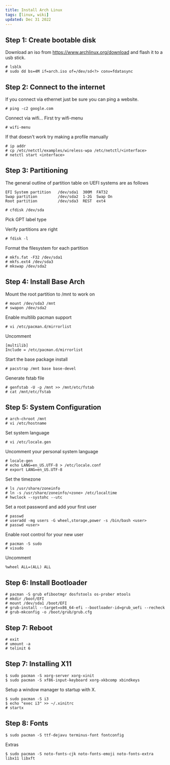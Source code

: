 ```yaml
---
title: Install Arch Linux
tags: [linux, wiki]
updated: Dec 31 2022
---
```

## Step 1: Create bootable disk

Download an iso from https://www.archlinux.org/download and flash it to a usb stick.

```
# lsblk
# sudo dd bs=4M if=arch.iso of=/dev/sd<?> conv=fdatasync
```

## Step 2: Connect to the internet

If you connect via ethernet just be sure you can ping a website.

```
# ping -c2 google.com
```

Connect via wifi... First try wifi-menu

```
# wifi-menu
```

If that doesn't work try making a profile manually

```
# ip addr
# cp /etc/netctl/examples/wireless-wpa /etc/netctl/<interface>
# netctl start <interface>
```

## Step 3: Partitioning

The general outline of partition table on UEFI systems are as follows

```
EFI System partition   /dev/sda1  300M  FAT32
Swap partition         /dev/sda2  1-2G  Swap On
Root partition         /dev/sda3  REST  ext4
```

```
# cfdisk /dev/sda
```

Pick GPT label type

Verify partitions are right

```
# fdisk -l
```

Format the filesystem for each partition

```
# mkfs.fat -F32 /dev/sda1
# mkfs.ext4 /dev/sda3
# mkswap /dev/sda2
```

## Step 4: Install Base Arch

Mount the root partition to /mnt to work on

```
# mount /dev/sda3 /mnt
# swapon /dev/sda2
```

Enable multilib pacman support

```
# vi /etc/pacman.d/mirrorlist
```

Uncomment

```
[multilib]
Include = /etc/pacman.d/mirrorlist
```

Start the base package install

```
# pacstrap /mnt base base-devel
```

Generate fstab file

```
# genfstab -U -p /mnt >> /mnt/etc/fstab
# cat /mnt/etc/fstab
```

## Step 5: System Configuration

```
# arch-chroot /mnt
# vi /etc/hostname
```

Set system language

```
# vi /etc/locale.gen
```

Uncomment your personal system language

```
# locale-gen
# echo LANG=en_US.UTF-8 > /etc/locale.conf
# export LANG=en_US.UTF-8
```

Set the timezone

```
# ls /usr/share/zoneinfo
# ln -s /usr/share/zoneinfo/<zone> /etc/localtime
# hwclock --systohc --utc
```

Set a root password and add your first user

```
# passwd
# useradd -mg users -G wheel,storage,power -s /bin/bash <user>
# passwd <user>
```

Enable root control for your new user

```
# pacman -S sudo
# visudo
```

Uncomment

```
%wheel ALL=(ALL) ALL
```

## Step 6: Install Bootloader

```
# pacman -S grub efibootmgr dosfstools os-prober mtools
# mkdir /boot/EFI
# mount /dev/sda1 /boot/EFI
# grub-install --target=x86_64-efi --bootloader-id=grub_uefi --recheck
# grub-mkconfig -o /boot/grub/grub.cfg
```

## Step 7: Reboot

```
# exit
# umount -a
# telinit 6
```

## Step 7: Installing X11

```
$ sudo pacman -S xorg-server xorg-xinit
$ sudo pacman -S xf86-input-keyboard xorg-xkbcomp xbindkeys
```

Setup a window manager to startup with X.

```
$ sudo pacman -S i3
$ echo "exec i3" >> ~/.xinitrc
# startx
```

## Step 8: Fonts

```
$ sudo pacman -S ttf-dejavu terminus-font fontconfig
```

Extras

```
$ sudo pacman -S noto-fonts-cjk noto-fonts-emoji noto-fonts-extra libx11 libxft
```
